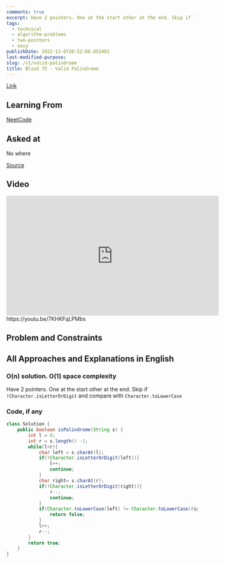 ```yaml
---
comments: true
excerpt: Have 2 pointers. One at the start other at the end. Skip if `!Character.isLetterOrDigit` and compare with `Character.toLowerCase`
tags:
  - technical
  - algorithm-problems
  - two-pointers
  - easy
publishDate: 2022-11-6T20:52:08.052481
last-modified-purpose:
slug: /v1/valid-palindrome
title: Blind 75 - Valid Palindrome
---
```


[Link](https://leetcode.com/problems/valid-palindrome/)

## Learning From

[NeetCode](https://neetcode.io/practice)

## Asked at

No where

[Source](https://seanprashad.com/leetcode-patterns/)

## Video

<iframe width="560" height="315" src="https://www.youtube.com/embed/7KHKFqLPMbs" title="YouTube video player" frameborder="0" allow="accelerometer; autoplay; clipboard-write; encrypted-media; gyroscope; picture-in-picture" allowfullscreen></iframe>https://youtu.be/7KHKFqLPMbs

## Problem and Constraints

## All Approaches and Explanations in English

### O(n) solution. O(1) space complexity

Have 2 pointers. One at the start other at the end. Skip if `!Character.isLetterOrDigit` and compare with `Character.toLowerCase`

### Code, if any

```java
class Solution {
    public boolean isPalindrome(String s) {
        int l = 0;
        int r = s.length() -1;
        while(l<r){
            char left = s.charAt(l);
            if(!Character.isLetterOrDigit(left)){
                l++;
                continue;
            }
            char right= s.charAt(r);
            if(!Character.isLetterOrDigit(right)){
                r--;
                continue;
            }
            if(Character.toLowerCase(left) != Character.toLowerCase(right)){
                return false;
            }
            l++;
            r--;
        }
        return true;
    }
}
```
